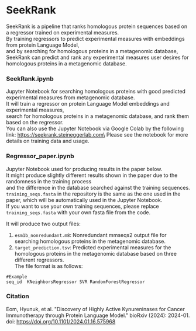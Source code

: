 # SeekRank
SeekRank is a pipeline that ranks homologous protein sequences based on a regressor trained on experimental measures.\
By training regressors to predict experimental measures with embeddings from protein Language Model,\
and by searching for homologous proteins in a metagenomic database,\
SeekRank can predict and rank any experimental measures user desires for homologous proteins in a metagenomic database.

### SeekRank.ipynb
Jupyter Notebook for searching homologous proteins with good predicted experimental measures from metagenomic database.\
It will train a regressor on protein Language Model embeddings and experimental measures,\
search for homologous proteins in a metagenomic database, and rank them based on the regressor.\
You can also use the Jupyter Notebook via Google Colab by the following link: https://seekrank.steineggerlab.com\
Please see the notebook for more details on training data and usage.

### Regressor_paper.ipynb
Jupyter Notebook used for producing results in the paper below.\
It might produce slightly different results shown in the paper due to the randomness in the training process\
and the difference in the database searched against the training sequences.\
`training_seqs.fasta` in the repository is the same as the one used in the paper, which will be automatically used in the Jupyter Notebook.\
If you want to use your own training sequences, please replace `training_seqs.fasta` with your own fasta file from the code.

It will produce two output files:
1. `esm1b_nonredundant.m8`: Nonredundant mmseqs2 output file for searching homologous proteins in the metagenomic database.
2. `target_prediction.tsv`: Predicted experimental measures for the homologous proteins in the metagenomic database based on three different regressors.\
The file format is as follows:
```
#Example
seq_id  KNeighborsRegressor SVR RandomForestRegressor
```

### Citation
Eom, Hyunuk, et al. "Discovery of Highly Active Kynureninases for Cancer Immunotherapy through Protein Language Model." bioRxiv (2024): 2024-01. doi: https://doi.org/10.1101/2024.01.16.575968
